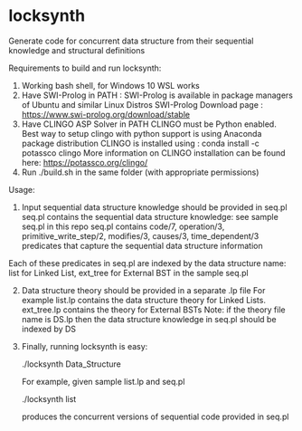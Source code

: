 # locksynth

Generate code for concurrent data structure from their sequential knowledge and structural definitions


Requirements to build and run locksynth:

1) Working bash shell, for Windows 10 WSL works
2) Have SWI-Prolog in PATH : SWI-Prolog is available in package managers of Ubuntu and similar Linux Distros
   SWI-Prolog Download page : https://www.swi-prolog.org/download/stable
3) Have CLINGO ASP Solver in PATH
    CLINGO must be Python enabled. Best way to setup clingo with python support is using Anaconda package distribution
    CLINGO is installed using : conda install -c potassco clingo
    More information on CLINGO installation can be found here: https://potassco.org/clingo/
4) Run ./build.sh in the same folder (with appropriate permissions)  

Usage: 

1) Input sequential data structure knowledge should be provided in seq.pl
seq.pl contains the sequential data structure knowledge: see sample seq.pl in this repo
seq.pl contains code/7, operation/3, primitive_write_step/2, modifies/3,  causes/3, time_dependent/3 predicates that capture the sequential data structure
       information

Each of these predicates in seq.pl are indexed by the data structure name: list for Linked List, ext_tree for External BST in the sample seq.pl

2) Data structure theory should be provided in a separate .lp file
    For example list.lp contains the data structure theory for Linked Lists. 
                ext_tree.lp contains the theory for External BSTs
    Note: if the theory file name is DS.lp then the data structure knowledge in seq.pl should be indexed by DS
  
3) Finally, running locksynth is easy:
     
     ./locksynth Data_Structure
   
    For example, given sample list.lp and seq.pl 
   
     ./locksynth list 
     
     produces the concurrent versions of sequential code provided in seq.pl
